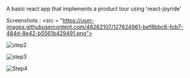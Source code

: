A basic react app that implements a product tour using 'react-joyride'

Screenshots : 
<src = "https://user-images.githubusercontent.com/46262107/127624961-bef8bbc6-fcb7-484d-8e42-b5561b429491.png">

![step2](https://user-images.githubusercontent.com/46262107/127624969-d0b17452-b119-448b-b104-63a0d7825c4b.png)

![step3](https://user-images.githubusercontent.com/46262107/127624976-670fe803-2bb9-4a1d-b1d1-6e40dfde96d1.png)

![Step4](https://user-images.githubusercontent.com/46262107/127624988-00316f96-af1c-4622-a860-0e12262463f1.png)
